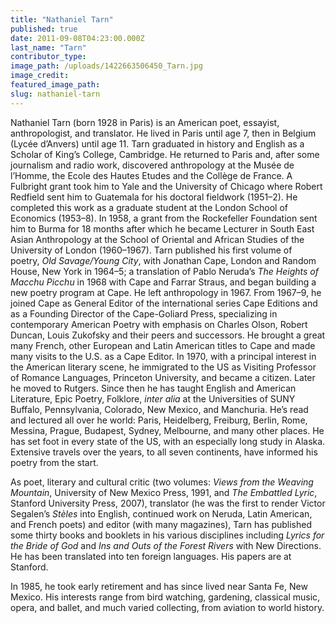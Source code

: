 ```yaml
---
title: "Nathaniel Tarn"
published: true
date: 2011-09-08T04:23:00.000Z
last_name: "Tarn"
contributor_type:
image_path: /uploads/1422663506450_Tarn.jpg
image_credit:
featured_image_path:
slug: nathaniel-tarn
---
```


Nathaniel Tarn (born 1928 in Paris) is an American poet, essayist, anthropologist, and translator. He lived in Paris until age 7, then in Belgium (Lycée d’Anvers) until age 11. Tarn graduated in history and English as a Scholar of King’s College, Cambridge. He returned to Paris and, after some journalism and radio work, discovered anthropology at the Musée de l’Homme, the Ecole des Hautes Etudes and the Collège de France. A Fulbright grant took him to Yale and the University of Chicago where Robert Redfield sent him to Guatemala for his doctoral fieldwork (1951–2). He completed this work as a graduate student at the London School of Economics (1953–8). In 1958, a grant from the Rockefeller Foundation sent him to Burma for 18 months after which he became Lecturer in South East Asian Anthropology at the School of Oriental and African Studies of the University of London (1960–1967). Tarn published his first volume of poetry, _Old Savage/Young City_, with Jonathan Cape, London and Random House, New York in 1964–5; a translation of Pablo Neruda’s _The Heights of Macchu Picchu_ in 1968 with Cape and Farrar Straus, and began building a new poetry program at Cape. He left anthropology in 1967. From 1967–9, he joined Cape as General Editor of the international series Cape Editions and as a Founding Director of the Cape-Goliard Press, specializing in contemporary American Poetry with emphasis on Charles Olson, Robert Duncan, Louis Zukofsky and their peers and successors. He brought a great many French, other European and Latin American titles to Cape and made many visits to the U.S. as a Cape Editor. In 1970, with a principal interest in the American literary scene, he immigrated to the US as Visiting Professor of Romance Languages, Princeton University, and became a citizen. Later he moved to Rutgers. Since then he has taught English and American Literature, Epic Poetry, Folklore, _inter alia_ at the Universities of SUNY Buffalo, Pennsylvania, Colorado, New Mexico, and Manchuria. He’s read and lectured all over he world: Paris, Heidelberg, Freiburg, Berlin, Rome, Messina, Prague, Budapest, Sydney, Melbourne, and many other places. He has set foot in every state of the US, with an especially long study in Alaska. Extensive travels over the years, to all seven continents, have informed his poetry from the start.

As poet, literary and cultural critic (two volumes: _Views from the Weaving Mountain_, University of New Mexico Press, 1991, and _The Embattled Lyric_, Stanford University Press, 2007), translator (he was the first to render Victor Segalen’s _Stèles_ into English, continued work on Neruda, Latin American, and French poets) and editor (with many magazines), Tarn has published some thirty books and booklets in his various disciplines including _Lyrics for the Bride of God_ and _Ins and Outs of the Forest Rivers_ with New Directions. He has been translated into ten foreign languages. His papers are at Stanford.

In 1985, he took early retirement and has since lived near Santa Fe, New Mexico. His interests range from bird watching, gardening, classical music, opera, and ballet, and much varied collecting, from aviation to world history.

